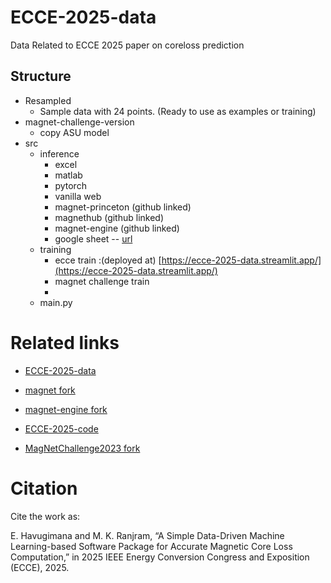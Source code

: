 # ECCE-2025-data
Data Related to ECCE 2025 paper on coreloss prediction

## Structure
+ Resampled
	+ Sample data with 24 points. (Ready to use as examples or training)
+ magnet-challenge-version
	+ copy ASU model 
+ src
	+ inference
		+ excel
		+ matlab
		+ pytorch
		+ vanilla web
		+ magnet-princeton (github linked)
		+ magnethub (github linked)
		+ magnet-engine (github linked)
		+ google sheet -- [url](https://docs.google.com/spreadsheets/d/1InZxrOcYHm_Bny3OXg_GkX3djftPdBD3V_gSehEbdrQ/edit?usp=sharing)
	+ training
		+ ecce train :(deployed at) [https://ecce-2025-data.streamlit.app/](https://ecce-2025-data.streamlit.app/)
		+ magnet challenge train
		+ 
	+ main.py

# Related links
+ [ECCE-2025-data](github.com/ehavugi/ECCE-2025-data)
+ [magnet fork](https://github.com/ehavugi/magnet)
+ [magnet-engine fork](https://github.com/ehavugi/magnet-engine)
+ [ECCE-2025-code](https://github.com/ehavugi/ECCE-2025-code)

+ [MagNetChallenge2023 fork](https://github.com/ehavugi/MagNetChallenge2023)
# Citation
Cite the work as:

E. Havugimana and M. K. Ranjram, “A Simple Data-Driven Machine Learning-based Software Package for Accurate Magnetic Core Loss Computation,” in 2025 IEEE Energy Conversion Congress and Exposition (ECCE), 2025.
